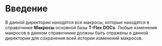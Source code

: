 # Введение
В данной директории находятся все макросы, которые находятся в справочнике **Макросы** основной базы **T-Flex DOCs**.
Любые изменения макросов в данном справочнике должны быть отражены в данной директории для сохранения всей истории изменений макросов.
